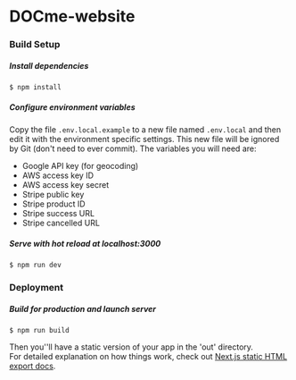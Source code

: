 # DOCme-website

### Build Setup

##### Install dependencies
`$ npm install`

##### Configure environment variables

Copy the file `.env.local.example` to a new file named `.env.local` and then edit it with the environment specific settings. This new file will be ignored by Git (don't need to ever commit).
The variables you will need are:

- Google API key (for geocoding)
- AWS access key ID
- AWS access key secret
- Stripe public key
- Stripe product ID
- Stripe success URL
- Stripe cancelled URL
    
##### Serve with hot reload at localhost:3000
`$ npm run dev`

### Deployment

##### Build for production and launch server
`$ npm run build`  

Then you''ll have a static version of your app in the 'out' directory.  
For detailed explanation on how things work, check out [Next.js static HTML export docs](https://nextjs.org/docs/advanced-features/static-html-export).
